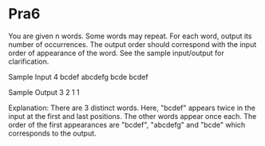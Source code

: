 # Pra6
You are given n words. Some words may repeat. For each word, output its number of occurrences. The output order should correspond with the input order of appearance of the word. See the sample input/output for clarification. 

Sample Input 
4 
bcdef 
abcdefg 
bcde 
bcdef 

Sample Output 
3 
2 1 1 

Explanation: There are 3 distinct words. Here, "bcdef" appears twice in the input at the first and last positions. The other words appear once each. The order of the first appearances are "bcdef", "abcdefg" and "bcde" which corresponds to the output.

